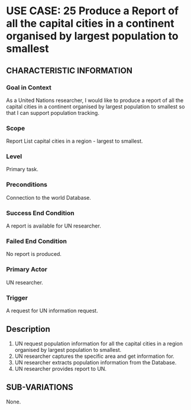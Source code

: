 # USE CASE: 25 Produce a Report of all the capital cities in a continent organised by largest population to smallest

## CHARACTERISTIC INFORMATION

### Goal in Context

As a United Nations researcher, I would like to produce a report of all the capital cities in a continent organised by largest population to smallest so that I can support population tracking.

### Scope

Report List capital cities in a region - largest to smallest.

### Level

Primary task.

### Preconditions

Connection to the world Database.

### Success End Condition

A report is available for UN researcher.

### Failed End Condition

No report is produced.

### Primary Actor

UN researcher.

### Trigger

A request for UN information request.

## Description

1. UN request population information for all the capital cities in a region organised by largest population to smallest.
2. UN researcher captures the specific area and get information for.
3. UN researcher extracts population information from the Database.
4. UN researcher provides report to UN.

## SUB-VARIATIONS

None.